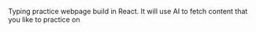 Typing practice webpage build in React.
It will use AI to fetch content that you like to practice on
